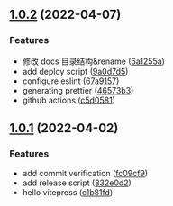 ## [1.0.2](https://github.com/6Starlong/6Starlong.github.io/compare/v1.0.1...v1.0.2) (2022-04-07)

### Features

- 修改 docs 目录结构&rename ([6a1255a](https://github.com/6Starlong/6Starlong.github.io/commit/6a1255a98ce2c2fb61f7ef7fba022321eaf58f41))
- add deploy script ([9a0d7d5](https://github.com/6Starlong/6Starlong.github.io/commit/9a0d7d51c6a900ebc8e90171cf349470d8bc41ae))
- configure eslint ([67a9157](https://github.com/6Starlong/6Starlong.github.io/commit/67a9157a2b86f06aa60888977783f6b0ca047b2a))
- generating prettier ([46573b3](https://github.com/6Starlong/6Starlong.github.io/commit/46573b3f8fe7ab1e0cc793ca5c7233ea308c0792))
- github actions ([c5d0581](https://github.com/6Starlong/6Starlong.github.io/commit/c5d05810656a03001af8bdd3d19ca77cf5c0a5f5))

## [1.0.1](https://github.com/6Starlong/6Starlong.github.io/compare/fc09cf967facdb63af5b685c082c64c3436f84c1...v1.0.1) (2022-04-02)

### Features

- add commit verification ([fc09cf9](https://github.com/6Starlong/6Starlong.github.io/commit/fc09cf967facdb63af5b685c082c64c3436f84c1))
- add release script ([832e0d2](https://github.com/6Starlong/6Starlong.github.io/commit/832e0d2510ef06485b9952d4dbb137fbadd63689))
- hello vitepress ([c1b81fd](https://github.com/6Starlong/6Starlong.github.io/commit/c1b81fd8ba6e686abf8e9736842bf671ab40d739))
